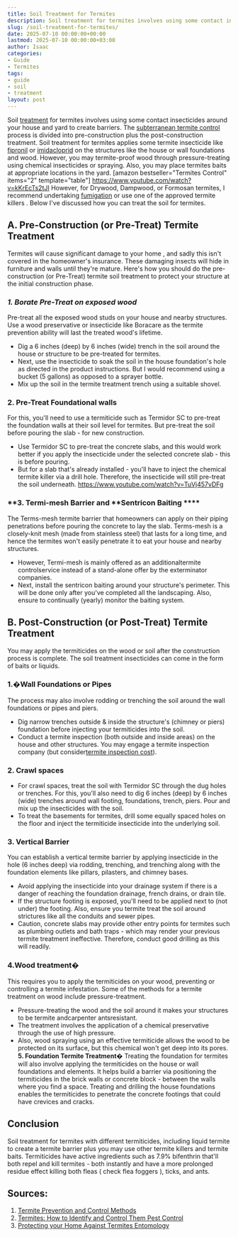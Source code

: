 ```yaml
---
title: Soil Treatment for Termites
description: Soil treatment for termites involves using some contact insecticides around your house and yard to create barriers. The subterranean termite control process...
slug: /soil-treatment-for-termites/
date: 2025-07-10 00:00:00+00:00
lastmod: 2025-07-10 00:00:00+03:00
author: Isaac
categories:
- Guide
- Termites
tags:
- guide
- soil
- treatment
layout: post
---
```

Soil [treatment](https://pestpolicy.com/subterranean-termites-treatment/) for termites involves using some contact insecticides around your house and yard to create barriers. The
[subterranean termite control](https://pestpolicy.com/subterranean-termites-treatment/)
process is divided into pre-construction plus the post-construction treatment.
Soil treatment for termites applies some termite insecticide like
[fipronil](https://iaspub.epa.gov/apex/pesticides/f?p=CHEMICALSEARCH:3:::NO:1,3,31,7,12,25:P3_XCHEMICAL_ID:2377)
or
[imidacloprid](https://iaspub.epa.gov/apex/pesticides/f?p=CHEMICALSEARCH:3:::NO:1,3,31,7,12,25:P3_XCHEMICAL_ID:2571)
on the structures like the house or wall foundations and wood.
However, you may termite-proof wood through pressure-treating using chemical insecticides or spraying. Also, you may place termites baits at appropriate locations in the yard.
[amazon bestseller="Termites Control" items="2" template="table"]
https://www.youtube.com/watch?v=kKrEcTs2tJI
However, for Drywood, Dampwood, or Formosan termites, I recommend undertaking
[fumigation](http://ipm.ucanr.edu/PMG/PESTNOTES/pn7440.html)
or use one of the
approved termite killers
. Below I've discussed how you can treat the soil for termites.
## A. Pre-Construction (or Pre-Treat) Termite Treatment
Termites will cause significant damage to your home
, and sadly this isn't covered in the homeowner's insurance. These damaging insects will hide in furniture and walls until they're mature.
Here's how you should do the pre-construction (or Pre-Treat) termite soil treatment to protect your structure at the initial construction phase.
### *1. Borate Pre-Treat on exposed wood*
Pre-treat all the exposed wood studs on your house and nearby structures. Use a wood preservative or insecticide like Boracare as the
termite prevention
ability will last the treated wood's lifetime.
- Dig a 6 inches (deep) by 6 inches (wide) trench in the soil around the house or structure to be pre-treated for termites.
- Next, use the insecticide to soak the soil in the house foundation's hole as directed in the product instructions. But I would recommend using a bucket (5 gallons) as opposed to a sprayer bottle.
- Mix up the soil in the termite treatment trench using a suitable shovel.
### 2. Pre-Treat Foundational walls
For this, you'll need to use a termiticide such as Termidor SC to pre-treat the foundation walls at their soil level for termites. But pre-treat the soil before pouring the slab - for new construction.
- Use Termidor SC to pre-treat the concrete slabs, and this would work better if you apply the insecticide under the selected concrete slab - this is before pouring.
- But for a slab that's already installed - you'll have to inject the chemical termite killer via a drill hole. Therefore, the insecticide will still pre-treat the soil underneath.
https://www.youtube.com/watch?v=TuVj457vDFg
### **3. Termi-mesh Barrier and **Sentricon Baiting ****
The Terms-mesh termite barrier that homeowners can apply on their piping penetrations before pouring the concrete to lay the slab.
Terms-mesh is a closely-knit mesh (made from stainless steel) that lasts for a long time, and hence the termites won't easily penetrate it to eat your house and nearby structures.
- However, Termi-mesh is mainly offered as an additionaltermite controlservice instead of a stand-alone offer by the exterminator companies.
- Next, install the sentricon baiting around your structure's perimeter. This will be done only after you've completed all the landscaping. Also, ensure to continually (yearly) monitor the baiting system.
## B. Post-Construction (or Post-Treat) Termite Treatment
You may apply the termiticides on the wood or soil after the construction process is complete. The soil treatment insecticides can come in the form of
baits
or liquids.
### 1.�Wall Foundations or Pipes
The process may also involve rodding or trenching the soil around the wall foundations or pipes and piers.
- Dig narrow trenches outside & inside the structure's (chimney or piers) foundation before injecting your termiticides into the soil.
- Conduct a termite inspection (both outside and inside areas) on the house and other structures. You may engage a termite inspection company (but consider[termite inspection cost](https://pestpolicy.com/termite-inspection-cost/)).
### 2. Crawl spaces
- For crawl spaces, treat the soil with Termidor SC through the dug holes or trenches. For this, you'll also need to dig 6 inches (deep) by 6 inches (wide) trenches around wall footing, foundations, trench, piers. Pour and mix up the insecticides with the soil.
- To treat the basements for termites, drill some equally spaced holes on the floor and inject the termiticide insecticide into the underlying soil.
### 3. Vertical Barrier
You can establish a vertical termite barrier by applying insecticide in the hole (6 inches deep) via rodding, trenching, and trenching along with the foundation elements like pillars, pilasters, and chimney bases.
- Avoid applying the insecticide into your drainage system if there is a danger of reaching the foundation drainage, french drains, or drain tile.
- If the structure footing is exposed, you'll need to be applied next to (not under) the footing. Also, ensure you termite treat the soil around strictures like all the conduits and sewer pipes.
- Caution, concrete slabs may provide other entry points for termites such as plumbing outlets and bath traps - which may render your previous termite treatment ineffective. Therefore, conduct good drilling as this will readily.
### 4.**Wood treatment�**
This requires you to apply the termiticides on your wood, preventing or controlling a termite infestation. Some of the methods for a termite treatment on wood include pressure-treatment.
- Pressure-treating the wood and the soil around it makes your structures to be termite andcarpenter antsresistant.
- The treatment involves the application of a chemical preservative through the use of high pressure.
- Also, wood spraying using an effective termiticide allows the wood to be protected on its surface, but this chemical won't get deep into its pores.
**5. Foundation Termite Treatment�**
Treating the foundation for termites will also involve applying the termiticides on the house or wall foundations and elements.
It helps build a barrier via positioning the termiticides in the brick walls or concrete block - between the walls where you find a space.
Treating and drilling the house foundations enables the termiticides to penetrate the concrete footings that could have crevices and cracks.
## Conclusion
Soil treatment for termites with different termiticides, including liquid termite to create a termite barrier plus you may use other termite killers and termite baits.
Termiticides have active ingredients such as 7.9% bifenthrin that'll both repel and kill termites - both instantly and have a more prolonged residue effect killing both fleas (
check flea foggers
), ticks, and ants.
## Sources:
1. [Termite Prevention and Control Methods](https://www.uaex.edu/farm-ranch/pest-management/docs/training-manuals/AG1154.pdf)
2. [Termites: How to Identify and Control Them  Pest Control](https://www.epa.gov/safepestcontrol/termites-how-identify-and-control-them)
3. [Protecting your Home Against Termites  Entomology](https://entomology.ca.uky.edu/ef605)